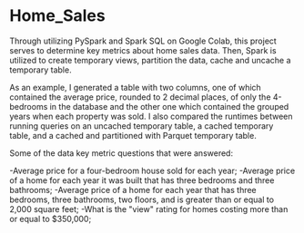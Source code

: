 # Home_Sales
Through utilizing PySpark and Spark SQL on Google Colab, this project serves to determine key metrics about home sales data. Then, Spark is utilized to create temporary views, partition the data, cache and uncache a temporary table.

As an example, I generated a table with two columns, one of which contained the average price, rounded to 2 decimal places, of only the 4-bedrooms in the database and the other one which contained the grouped years when each property was sold. I also compared the runtimes between running queries on an uncached temporary table, a cached temporary table, and a cached and partitioned with Parquet temporary table.

Some of the data key metric questions that were answered:

-Average price for a four-bedroom house sold for each year;
-Average price of a home for each year it was built that has three bedrooms and three bathrooms;
-Average price of a home for each year that has three bedrooms, three bathrooms, two floors, and is greater than or equal to 2,000 square feet;
-What is the "view" rating for homes costing more than or equal to $350,000;